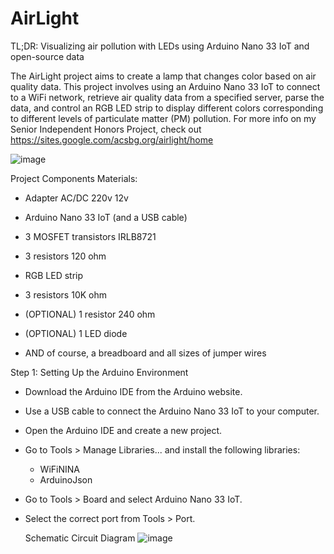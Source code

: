 # AirLight
TL;DR: Visualizing air pollution with LEDs using Arduino Nano 33 IoT and open-source data

The AirLight project aims to create a lamp that changes color based on air quality data. This project involves using an Arduino Nano 33 IoT to connect to a WiFi network, retrieve air quality data from a specified server, parse the data, and control an RGB LED strip to display different colors corresponding to different levels of particulate matter (PM) pollution. For more info on my Senior Independent Honors Project, check out https://sites.google.com/acsbg.org/airlight/home

![image](https://github.com/miachervenkova/AirLight/assets/144074897/05f07f19-7caa-450a-bf77-9aafb0f89d69)

Project Components
Materials:
- Adapter AC/DC 220v 12v

- Arduino Nano 33 IoT (and a USB cable)

- 3 MOSFET transistors IRLB8721

- 3 resistors 120 ohm

- RGB LED strip

- 3 resistors 10K ohm

- (OPTIONAL) 1 resistor 240 ohm

- (OPTIONAL) 1 LED diode

- AND of course, a breadboard and all sizes of jumper wires 


Step 1: Setting Up the Arduino Environment

- Download the Arduino IDE from the Arduino website.
- Use a USB cable to connect the Arduino Nano 33 IoT to your computer.
- Open the Arduino IDE and create a new project.
- Go to Tools > Manage Libraries... and install the following libraries:
  - WiFiNINA
  - ArduinoJson
- Go to Tools > Board and select Arduino Nano 33 IoT.
- Select the correct port from Tools > Port.

  Schematic Circuit Diagram
  ![image](https://github.com/miachervenkova/AirLight/assets/144074897/f7b130bc-5eec-4a13-9009-c9d44533858e)

